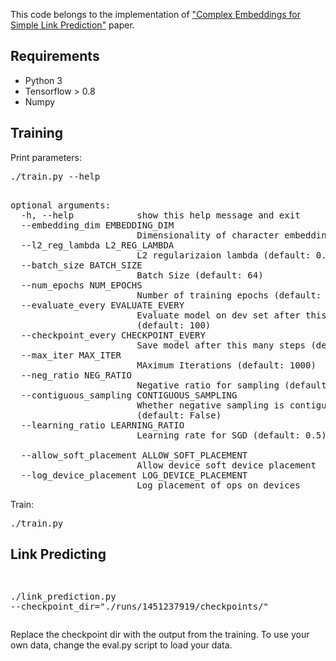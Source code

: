 
This code belongs to the implementation of <a href = "http://jmlr.org/proceedings/papers/v48/trouillon16.pdf">"Complex Embeddings for Simple Link Prediction"</a> paper.

<h2>Requirements</h2>

<ul>
<li>Python 3 </li>
<li>Tensorflow > 0.8</li>
<li>Numpy</li>
</ul>

<h2>Training</h2>

Print parameters:
<pre>
./train.py --help
</pre>
<pre>

optional arguments:
  -h, --help            show this help message and exit
  --embedding_dim EMBEDDING_DIM
                        Dimensionality of character embedding (default: 128)
  --l2_reg_lambda L2_REG_LAMBDA
                        L2 regularizaion lambda (default: 0.0)
  --batch_size BATCH_SIZE
                        Batch Size (default: 64)
  --num_epochs NUM_EPOCHS
                        Number of training epochs (default: 100)
  --evaluate_every EVALUATE_EVERY
                        Evaluate model on dev set after this many steps
                        (default: 100)
  --checkpoint_every CHECKPOINT_EVERY
                        Save model after this many steps (default: 100)
  --max_iter MAX_ITER
                        MAximum Iterations (default: 1000)
  --neg_ratio NEG_RATIO
                        Negative ratio for sampling (default: 2)
  --contiguous_sampling CONTIGUOUS_SAMPLING
                        Whether negative sampling is contiguous
                        (default: False)
  --learning_ratio LEARNING_RATIO
                        Learning rate for SGD (default: 0.5)
        
  --allow_soft_placement ALLOW_SOFT_PLACEMENT
                        Allow device soft device placement
  --log_device_placement LOG_DEVICE_PLACEMENT
                        Log placement of ops on devices
</pre>
Train:
<pre>
./train.py
</pre>

<h2>Link Predicting</h2>
<pre>

./link_prediction.py --checkpoint_dir="./runs/1451237919/checkpoints/"
</pre>

Replace the checkpoint dir with the output from the training. To use your own data, change the eval.py script to load your data.

